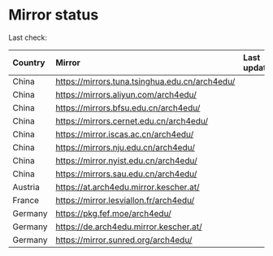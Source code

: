<script src="./time.js"></script>
# Mirror status
Last check: <script type="text/javascript">localize(1740043404.6319444);</script>

|Country|Mirror|Last update|
|:------|:-----|:----------|
|China|https://mirrors.tuna.tsinghua.edu.cn/arch4edu/|<script type="text/javascript">localize(1739990635);</script>|
|China|https://mirrors.aliyun.com/arch4edu/|<script type="text/javascript">localize(1740033799);</script>|
|China|https://mirrors.bfsu.edu.cn/arch4edu/|<script type="text/javascript">localize(1739990635);</script>|
|China|https://mirrors.cernet.edu.cn/arch4edu/|<script type="text/javascript">localize(1739990635);</script>|
|China|https://mirror.iscas.ac.cn/arch4edu/|<script type="text/javascript">localize(1739990629);</script>|
|China|https://mirrors.nju.edu.cn/arch4edu/|<script type="text/javascript">localize(1739947221);</script>|
|China|https://mirror.nyist.edu.cn/arch4edu/|<script type="text/javascript">localize(1739990635);</script>|
|China|https://mirrors.sau.edu.cn/arch4edu/|<script type="text/javascript">localize(1731653531);</script>|
|Austria|https://at.arch4edu.mirror.kescher.at/|<script type="text/javascript">localize(1739990635);</script>|
|France|https://mirror.lesviallon.fr/arch4edu/|<script type="text/javascript">localize(1739990635);</script>|
|Germany|https://pkg.fef.moe/arch4edu/|<script type="text/javascript">localize(1739990635);</script>|
|Germany|https://de.arch4edu.mirror.kescher.at/|<script type="text/javascript">localize(1739990635);</script>|
|Germany|https://mirror.sunred.org/arch4edu/|<script type="text/javascript">localize(1739990635);</script>|

<script src="./tablefilter/tablefilter.js"></script>
<script src="./table.js"></script>